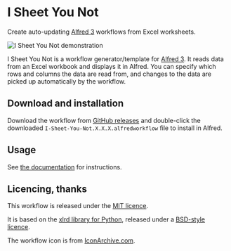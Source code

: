I Sheet You Not
===============

Create auto-updating [Alfred 3][alfred] workflows from Excel worksheets.


![I Sheet You Not demonstration][demo]

I Sheet You Not is a workflow generator/template for [Alfred 3][alfred].
It reads data from an Excel workbook and displays it in Alfred. You can specify
which rows and columns the data are read from, and changes to the data are
picked up automatically by the workflow.


## Download and installation ##

Download the workflow from [GitHub releases][gh-releases] and double-click
the downloaded `I-Sheet-You-Not.X.X.X.alfredworkflow` file to install in
Alfred.

## Usage ##

See [the documentation][doc] for instructions.


## Licencing, thanks ##

This workflow is released under the [MIT licence][mit].

It is based on the [xlrd library for Python][xlrd], released under a [BSD-style licence][xlrd-licence].

The workflow icon is from [IconArchive.com][icon].


[alfred]: https://www.alfredapp.com/
[doc]: http://www.deanishe.net/i-sheet-you-not/
<!-- [demo]: http://www.deanishe.net/i-sheet-you-not/_images/demo.gif -->
[demo]: doc/_static/demo.gif
[gh-releases]: https://github.com/deanishe/i-sheet-you-not/releases
[mit]: ./src/LICENCE.txt
[icon]: http://www.iconarchive.com/show/google-jfk-icons-by-carlosjj/spreadsheets-icon.html
[xlrd]: http://www.python-excel.org
[xlrd-licence]: https://github.com/python-excel/xlrd/blob/master/docs/licenses.rst
